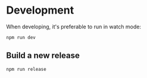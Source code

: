 # Development

When developing, it's preferable to run in watch mode:

```
npm run dev
```

## Build a new release

```
npm run release
```